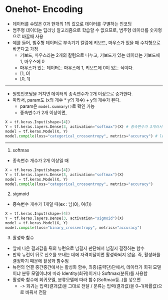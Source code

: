 # Onehot- Encoding

* 데이터를 수많은 0과 한개의 1의 값으로 데이터를 구별하는 인코딩
* 범주형 데이터는 딥러닝 알고리즘으로 학습할 수 없으므로, 범주형 데이터를 숫자형으로 바꿀때 사용
* 예를 들어, 범주형 데이터로 부속기기 칼럼에 키보드, 마우스가 있을 때 수치형으로 바꾼다고 가정
    * 키보드, 마우스라는 2개의 칼럼으로 나누고, 키보드가 있는 데이터는 키보드에 1, 마우스에 0
    * 마우스가 있는 데이터는 마우스에 1, 키보드에 0이 있는 식이다.
    * [1, 0]
    * [0, 1]

---

* 원핫인코딩을 거치면 데이터의 종속변수가 2개 이상으로 증가한다.
* 따라서, param도 (x의 개수 * y의 개수) + y의 개수가 된다.
    * param은 `model.summary()`로 확인 가능
    * 종속변수가 2개 이상이면, 
```python
X = tf.keras.Input(shape=[4])
Y = tf.keras.layers.Dense(3, activation="softmax")(X) # 종속변수가 3개라서 3, activation 추가(분류일 경우에만)
model = tf.keras.Model(X, Y)
model.compile(loss="categorical_crossentropy", metrics="accuracy") # loss 계산방식 변경, 사람이 이해하기 쉽도록 정확도(accuracy) 출력
```

---

1. softmax
* 종속변수 개수가 2개 이상일 때

```python
X = tf.keras.Input(shape=[4])
Y = tf.keras.layers.Dense(3, activation="softmax")(X)
model = tf.keras.Model(X, Y)
model.compile(loss="categorical_crossentropy", metrics="accuracy")
```

2. sigmoid
* 종속변수 개수가 1개일 때(ex : 남(0), 여(1))

```python
X = tf.keras.Input(shape=[4])
Y = tf.keras.layers.Dense(3, activation="sigmoid")(X)
model = tf.keras.Model(X, Y)
model.compile(loss="binary_crossentropy", metrics="accuracy")
```

3. 활성화 함수
* 앞에 나온 결과값을 뒤의 뉴런으로 넘길지 판단해서 넘길지 결정하는 함수
* 만약 뉴런이 뒤로 신호를 보내는 데에 자격미달이면 활성화되지 않음. 즉, 활성화를 결정하기 때문에 활성화 함수임
* 뉴런의 연결 중간중간에서는 활성화 함수, 최종(출력단)단에서, 데이터가 회귀 모델이냐 분류 모델이냐에 따라 Identity(회귀)이거나 Softmax(분류)를 사용함
* 활성화 함수에 회귀모델, 분류모델에 따라 함수(Softmax등..)를 넣으면
    * -> 회귀는 입력(결과값)을 그대로 전달 / 분류는 입력(결과값)을 0~1(확률값)으로 바꿔서 전달